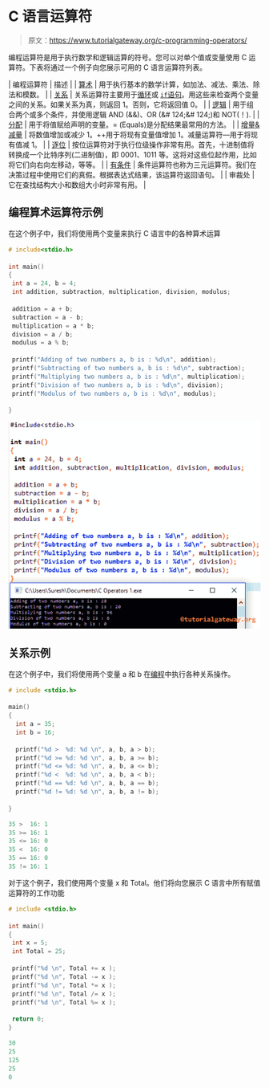 # C 语言运算符

> 原文：<https://www.tutorialgateway.org/c-programming-operators/>

编程运算符是用于执行数学和逻辑运算的符号。您可以对单个值或变量使用 C 运算符。下表将通过一个例子向您展示可用的 C 语言运算符列表。

| 编程运算符 | 描述 |
| [算术](https://www.tutorialgateway.org/arithmetic-operators-in-c/) | 用于执行基本的数学计算，如加法、减法、乘法、除法和模数。 |
| [关系](https://www.tutorialgateway.org/relational-operators-in-c/) | 关系运算符主要用于[循环](https://www.tutorialgateway.org/for-loop-in-c-programming/ "For Loop in C")或 [`if`语句](https://www.tutorialgateway.org/if-statement-in-c/ "C If Statement")。用这些来检查两个变量之间的关系。如果关系为真，则返回 1。否则，它将返回值 0。 |
| [逻辑](https://www.tutorialgateway.org/logical-operators-in-c/ "LOGICAL OPERATORS IN C") | 用于组合两个或多个条件，并使用逻辑 AND (&&)、OR (&# 124;&# 124;)和 NOT(！). |
| [分配](https://www.tutorialgateway.org/assignment-operators-in-c/ "ASSIGNMENT OPERATORS IN C") | 用于将值赋给声明的变量。= (Equals)是分配结果最常用的方法。 |
| [增量&减量](https://www.tutorialgateway.org/increment-and-decrement-operators-in-c/ "INCREMENT & DECREMENT OPERATORS IN C") | 将数值增加或减少 1。++用于将现有变量值增加 1。减量运算符––用于将现有值减 1。 |
| [逐位](https://www.tutorialgateway.org/bitwise-operators-in-c/) | 按位运算符对于执行位级操作非常有用。首先，十进制值将转换成一个比特序列(二进制值)，即 0001、1011 等。这将对这些位起作用，比如将它们向右向左移动，等等。 |
| [有条件](https://www.tutorialgateway.org/conditional-operator-in-c/ "CONDITIONAL OPERATOR IN C") | 条件运算符也称为三元运算符。我们在决策过程中使用它们的真假。根据表达式结果，该运算符返回语句。 |
| 审裁处 | 它在查找结构大小和数组大小时非常有用。 |

## 编程算术运算符示例

在这个例子中，我们将使用两个变量来执行 C 语言中的各种算术运算

```c
# include<stdio.h>

int main()
{
 int a = 24, b = 4;
 int addition, subtraction, multiplication, division, modulus;

 addition = a + b; 
 subtraction = a - b; 
 multiplication = a * b; 
 division = a / b; 
 modulus = a % b; 

 printf("Adding of two numbers a, b is : %d\n", addition);
 printf("Subtracting of two numbers a, b is : %d\n", subtraction);
 printf("Multiplying two numbers a, b is : %d\n", multiplication);
 printf("Division of two numbers a, b is : %d\n", division);
 printf("Modulus of two numbers a, b is : %d\n", modulus);

}
```

![c-programming-operators-1](img/d5b0a437d8a19055568af9c9287acdf0.png)

## 关系示例

在这个例子中，我们将使用两个变量 a 和 b 在[编程](https://www.tutorialgateway.org/c-programming/)中执行各种关系操作。

```c
# include <stdio.h>

main()
{
  int a = 35;
  int b = 16;

  printf("%d >  %d: %d \n", a, b, a > b);
  printf("%d >= %d: %d \n", a, b, a >= b);
  printf("%d <= %d: %d \n", a, b, a <= b);
  printf("%d <  %d: %d \n", a, b, a < b);
  printf("%d == %d: %d \n", a, b, a == b);
  printf("%d != %d: %d \n", a, b, a != b);

}
```

```c
35 >  16: 1 
35 >= 16: 1 
35 <= 16: 0 
35 <  16: 0 
35 == 16: 0 
35 != 16: 1 
```

对于这个例子，我们使用两个变量 x 和 Total。他们将向您展示 C 语言中所有赋值运算符的工作功能

```c
# include <stdio.h>

int main()
{
 int x = 5;
 int Total = 25;

 printf("%d \n", Total += x );
 printf("%d \n", Total -= x );
 printf("%d \n", Total *= x );
 printf("%d \n", Total /= x );
 printf("%d \n", Total %= x );

 return 0;
}
```

```c
30 
25 
125 
25 
0 
```